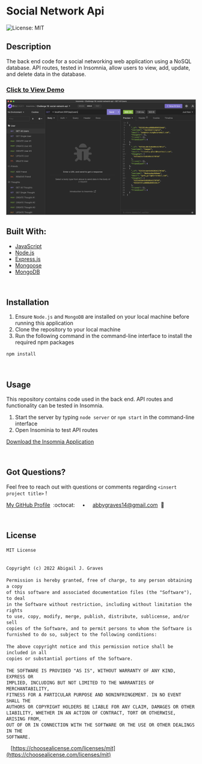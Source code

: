 # Social Network Api

![License: MIT](https://img.shields.io/badge/License-MIT-A849FF.svg)

## **Description**
The back end code for a social networking web application using a NoSQL database. API routes, tested in Insomnia, allow users to view, add, update, and delete data in the database.

### [Click to View Demo](https://youtu.be/qmvYXe5FzVM)

<img src="./assets/social-network-api-img.png"/>

<br/>

## **Built With:**
  + [JavaScript](https://developer.mozilla.org/en-US/docs/Web/JavaScript)
  + [Node.js](https://nodejs.org/en/)
  + [Express.js](https://expressjs.com/)
  + [Mongoose](https://mongoosejs.com/)
  + [MongoDB](https://www.mongodb.com/)


<br/>

## **Installation** 
1. Ensure `Node.js` and `MongoDB` are installed on your local machine before running this application
1. Clone the repository to your local machine
3. Run the following command in the command-line interface to install the required npm packages
```md
npm install
```

<br/>

## **Usage** 
This repository contains code used in the back end. API routes and functionality can be tested in Insomnia.

1. Start the server by typing `node server` or `npm start` in the command-line interface
2. Open Insominia to test API routes

  [Download the Insomnia Application](https://insomnia.rest/)

<br/>

## **Got Questions?**
Feel free to reach out with questions or comments regarding `<insert project title>` !

[My GitHub Profile](https://github.com/abbygraves)&nbsp; :octocat: &nbsp;&nbsp;&nbsp; • &nbsp;&nbsp;&nbsp; abbygraves14@gmail.com&nbsp; :incoming_envelope:

<br/>

## **License**
```
MIT License


Copyright (c) 2022 Abigail J. Graves

Permission is hereby granted, free of charge, to any person obtaining a copy
of this software and associated documentation files (the "Software"), to deal
in the Software without restriction, including without limitation the rights
to use, copy, modify, merge, publish, distribute, sublicense, and/or sell
copies of the Software, and to permit persons to whom the Software is
furnished to do so, subject to the following conditions:

The above copyright notice and this permission notice shall be included in all
copies or substantial portions of the Software.

THE SOFTWARE IS PROVIDED "AS IS", WITHOUT WARRANTY OF ANY KIND, EXPRESS OR
IMPLIED, INCLUDING BUT NOT LIMITED TO THE WARRANTIES OF MERCHANTABILITY,
FITNESS FOR A PARTICULAR PURPOSE AND NONINFRINGEMENT. IN NO EVENT SHALL THE
AUTHORS OR COPYRIGHT HOLDERS BE LIABLE FOR ANY CLAIM, DAMAGES OR OTHER
LIABILITY, WHETHER IN AN ACTION OF CONTRACT, TORT OR OTHERWISE, ARISING FROM,
OUT OF OR IN CONNECTION WITH THE SOFTWARE OR THE USE OR OTHER DEALINGS IN THE
SOFTWARE.
```

&nbsp;&nbsp; [https://choosealicense.com/licenses/mit](https://choosealicense.com/licenses/mit)
